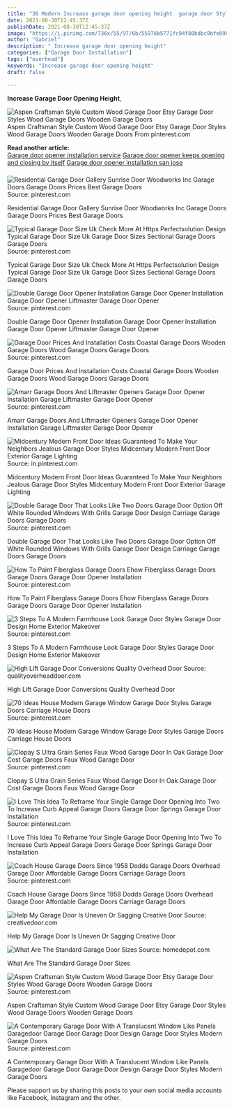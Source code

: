 ```yaml
---
title: "36 Modern Increase garage door opening height  garage door Style"
date: 2021-08-30T12:45:37Z
publishDate: 2021-08-30T12:45:37Z
image: "https://i.pinimg.com/736x/55/97/6b/55976b5771fc94f80bdbc9bfe0984e14.jpg"
author: "Gabriel"
description: " Increase garage door opening height"
categories: ["Garage Door Installation"]
tags: ["overhead"]
keywords: "Increase garage door opening height"
draft: false

---
```

<!-- Head tag Code -->
**Increase Garage Door Opening Height**, 

![Aspen Craftsman Style Custom Wood Garage Door Etsy Garage Door Styles Wood Garage Doors Wooden Garage Doors](https://i.pinimg.com/originals/58/d7/9b/58d79b820488c405867604864339decf.jpg "Aspen Craftsman Style Custom Wood Garage Door Etsy Garage Door Styles Wood Garage Doors Wooden Garage Doors")
Aspen Craftsman Style Custom Wood Garage Door Etsy Garage Door Styles Wood Garage Doors Wooden Garage Doors From pinterest.com

**Read another article:**  
[Garage door opener installation service](/garage-door-opener-installation-service/)
[Garage door opener keeps opening and closing by itself](/garage-door-opener-keeps-opening-and-closing-by-itself/)
[Garage door opener installation san jose](/garage-door-opener-installation-san-jose/)




### 

 


![Residential Garage Door Gallery Sunrise Door Woodworks Inc Garage Doors Garage Doors Prices Best Garage Doors](https://i.pinimg.com/originals/db/42/06/db4206ec69e98c62d26fe821245b1fd0.jpg "Residential Garage Door Gallery Sunrise Door Woodworks Inc Garage Doors Garage Doors Prices Best Garage Doors")
Source: pinterest.com

Residential Garage Door Gallery Sunrise Door Woodworks Inc Garage Doors Garage Doors Prices Best Garage Doors  

![Typical Garage Door Size Uk Check More At Https Perfectsolution Design Typical Garage Door Size Uk Garage Door Sizes Sectional Garage Doors Garage Doors](https://i.pinimg.com/474x/f1/25/2e/f1252e74453e6ec5cfc16aca3a41c2d1.jpg "Typical Garage Door Size Uk Check More At Https Perfectsolution Design Typical Garage Door Size Uk Garage Door Sizes Sectional Garage Doors Garage Doors")
Source: pinterest.com

Typical Garage Door Size Uk Check More At Https Perfectsolution Design Typical Garage Door Size Uk Garage Door Sizes Sectional Garage Doors Garage Doors  

![Double Garage Door Opener Installation Garage Door Opener Installation Garage Door Opener Liftmaster Garage Door Opener](https://i.pinimg.com/originals/0e/43/1b/0e431b5171a4762682d8a9d04b716060.jpg "Double Garage Door Opener Installation Garage Door Opener Installation Garage Door Opener Liftmaster Garage Door Opener")
Source: pinterest.com

Double Garage Door Opener Installation Garage Door Opener Installation Garage Door Opener Liftmaster Garage Door Opener  

![Garage Door Prices And Installation Costs Coastal Garage Doors Wooden Garage Doors Wood Garage Doors Garage Doors](https://i.pinimg.com/originals/66/1a/c1/661ac1c104ae99ff646759c914f034cb.png "Garage Door Prices And Installation Costs Coastal Garage Doors Wooden Garage Doors Wood Garage Doors Garage Doors")
Source: pinterest.com

Garage Door Prices And Installation Costs Coastal Garage Doors Wooden Garage Doors Wood Garage Doors Garage Doors  

![Amarr Garage Doors And Liftmaster Openers Garage Door Opener Installation Garage Liftmaster Garage Door Opener](https://i.pinimg.com/474x/25/a9/1f/25a91f8f02c4792e712de1c7d2c8e788.jpg "Amarr Garage Doors And Liftmaster Openers Garage Door Opener Installation Garage Liftmaster Garage Door Opener")
Source: pinterest.com

Amarr Garage Doors And Liftmaster Openers Garage Door Opener Installation Garage Liftmaster Garage Door Opener  

![Midcentury Modern Front Door Ideas Guaranteed To Make Your Neighbors Jealous Garage Door Styles Midcentury Modern Front Door Exterior Garage Lighting](https://i.pinimg.com/736x/89/40/38/8940389fd394ffe966fa044da7c12fd5.jpg "Midcentury Modern Front Door Ideas Guaranteed To Make Your Neighbors Jealous Garage Door Styles Midcentury Modern Front Door Exterior Garage Lighting")
Source: in.pinterest.com

Midcentury Modern Front Door Ideas Guaranteed To Make Your Neighbors Jealous Garage Door Styles Midcentury Modern Front Door Exterior Garage Lighting  

![Double Garage Door That Looks Like Two Doors Garage Door Option Off White Rounded Windows With Grills Garage Door Design Carriage Garage Doors Garage Doors](https://i.pinimg.com/736x/16/7b/56/167b56c24b1cdc433af82ddf645512f5--double-garage-door-double-doors.jpg "Double Garage Door That Looks Like Two Doors Garage Door Option Off White Rounded Windows With Grills Garage Door Design Carriage Garage Doors Garage Doors")
Source: pinterest.com

Double Garage Door That Looks Like Two Doors Garage Door Option Off White Rounded Windows With Grills Garage Door Design Carriage Garage Doors Garage Doors  

![How To Paint Fiberglass Garage Doors Ehow Fiberglass Garage Doors Garage Doors Garage Door Opener Installation](https://i.pinimg.com/736x/6a/fb/95/6afb95811ac0f13623219db537afc240--garage-door-parts-best-garage-doors.jpg "How To Paint Fiberglass Garage Doors Ehow Fiberglass Garage Doors Garage Doors Garage Door Opener Installation")
Source: pinterest.com

How To Paint Fiberglass Garage Doors Ehow Fiberglass Garage Doors Garage Doors Garage Door Opener Installation  

![3 Steps To A Modern Farmhouse Look Garage Door Styles Garage Door Design Home Exterior Makeover](https://i.pinimg.com/474x/e9/ed/7f/e9ed7f7f2f88170f1cbab694083c2c82.jpg "3 Steps To A Modern Farmhouse Look Garage Door Styles Garage Door Design Home Exterior Makeover")
Source: pinterest.com

3 Steps To A Modern Farmhouse Look Garage Door Styles Garage Door Design Home Exterior Makeover  

![High Lift Garage Door Conversions Quality Overhead Door](https://www.qualityoverheaddoor.com/content/uploads/2018/03/High-Lift-Garage-Door-Conversion.png "High Lift Garage Door Conversions Quality Overhead Door")
Source: qualityoverheaddoor.com

High Lift Garage Door Conversions Quality Overhead Door  

![70 Ideas House Modern Garage Window Garage Door Styles Garage Doors Carriage House Doors](https://i.pinimg.com/474x/68/f1/fc/68f1fccc9841c1068b9d9660314d97d1.jpg "70 Ideas House Modern Garage Window Garage Door Styles Garage Doors Carriage House Doors")
Source: pinterest.com

70 Ideas House Modern Garage Window Garage Door Styles Garage Doors Carriage House Doors  

![Clopay S Ultra Grain Series Faux Wood Garage Door In Oak Garage Door Cost Garage Doors Faux Wood Garage Door](https://i.pinimg.com/originals/aa/24/63/aa2463f19fdf5bb588d30b341b6f5225.jpg "Clopay S Ultra Grain Series Faux Wood Garage Door In Oak Garage Door Cost Garage Doors Faux Wood Garage Door")
Source: pinterest.com

Clopay S Ultra Grain Series Faux Wood Garage Door In Oak Garage Door Cost Garage Doors Faux Wood Garage Door  

![I Love This Idea To Reframe Your Single Garage Door Opening Into Two To Increase Curb Appeal Garage Doors Garage Door Springs Garage Door Installation](https://i.pinimg.com/originals/9a/42/41/9a4241ba1236d8164cd5951cddf00cea.jpg "I Love This Idea To Reframe Your Single Garage Door Opening Into Two To Increase Curb Appeal Garage Doors Garage Door Springs Garage Door Installation")
Source: pinterest.com

I Love This Idea To Reframe Your Single Garage Door Opening Into Two To Increase Curb Appeal Garage Doors Garage Door Springs Garage Door Installation  

![Coach House Garage Doors Since 1958 Dodds Garage Doors Overhead Garage Door Affordable Garage Doors Carriage Garage Doors](https://i.pinimg.com/736x/59/eb/e6/59ebe6cbaa5c301dba08a0523f9902ee.jpg "Coach House Garage Doors Since 1958 Dodds Garage Doors Overhead Garage Door Affordable Garage Doors Carriage Garage Doors")
Source: pinterest.com

Coach House Garage Doors Since 1958 Dodds Garage Doors Overhead Garage Door Affordable Garage Doors Carriage Garage Doors  

![Help My Garage Door Is Uneven Or Sagging Creative Door](https://d1j8pv6a7q833y.cloudfront.net/general/sagging-door.jpeg?mtime=20190215081230 "Help My Garage Door Is Uneven Or Sagging Creative Door")
Source: creativedoor.com

Help My Garage Door Is Uneven Or Sagging Creative Door  

![What Are The Standard Garage Door Sizes](https://contentgrid.homedepot-static.com/hdus/en_US/DTCCOMNEW/Articles/standard-garage-door-sizes-section-1.jpg "What Are The Standard Garage Door Sizes")
Source: homedepot.com

What Are The Standard Garage Door Sizes  

![Aspen Craftsman Style Custom Wood Garage Door Etsy Garage Door Styles Wood Garage Doors Wooden Garage Doors](https://i.pinimg.com/originals/58/d7/9b/58d79b820488c405867604864339decf.jpg "Aspen Craftsman Style Custom Wood Garage Door Etsy Garage Door Styles Wood Garage Doors Wooden Garage Doors")
Source: pinterest.com

Aspen Craftsman Style Custom Wood Garage Door Etsy Garage Door Styles Wood Garage Doors Wooden Garage Doors  

![A Contemporary Garage Door With A Translucent Window Like Panels Garagedoor Garage Door Garage Door Design Garage Door Styles Modern Garage Doors](https://i.pinimg.com/736x/55/97/6b/55976b5771fc94f80bdbc9bfe0984e14.jpg "A Contemporary Garage Door With A Translucent Window Like Panels Garagedoor Garage Door Garage Door Design Garage Door Styles Modern Garage Doors")
Source: pinterest.com

A Contemporary Garage Door With A Translucent Window Like Panels Garagedoor Garage Door Garage Door Design Garage Door Styles Modern Garage Doors  

Please support us by sharing this posts to your own social media accounts like Facebook, Instagram and the other.

